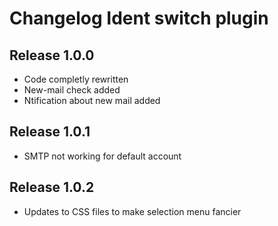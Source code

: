 # Changelog Ident switch plugin

## Release 1.0.0

- Code completly rewritten
- New-mail check added
- Ntification about new mail added

## Release 1.0.1

- SMTP not working for default account

## Release 1.0.2

- Updates to CSS files to make selection menu fancier
